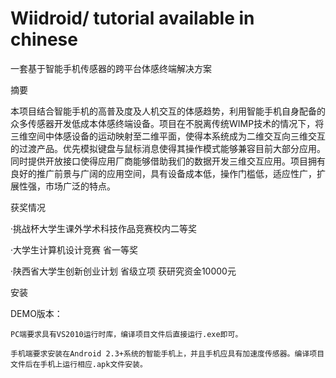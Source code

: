 Wiidroid/ tutorial available in chinese
========

一套基于智能手机传感器的跨平台体感终端解决方案

摘要


  本项目结合智能手机的高普及度及人机交互的体感趋势，利用智能手机自身配备的众多传感器开发低成本体感终端设备。项目在不脱离传统WIMP技术的情况下，将三维空间中体感设备的运动映射至二维平面，使得本系统成为二维交互向三维交互的过渡产品。优先模拟键盘与鼠标消息使得其操作模式能够兼容目前大部分应用。同时提供开放接口使得应用厂商能够借助我们的数据开发三维交互应用。项目拥有良好的推广前景与广阔的应用空间，具有设备成本低，操作门槛低，适应性广，扩展性强，市场广泛的特点。


获奖情况


  ·挑战杯大学生课外学术科技作品竞赛校内二等奖

  ·大学生计算机设计竞赛 省一等奖

  ·陕西省大学生创新创业计划 省级立项 获研究资金10000元


安装


  DEMO版本：

    PC端要求具有VS2010运行时库，编译项目文件后直接运行.exe即可。

    手机端要求安装在Android 2.3+系统的智能手机上，并且手机应具有加速度传感器。编译项目文件后在手机上运行相应.apk文件安装。
